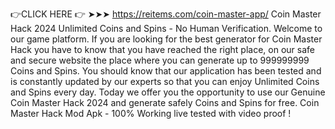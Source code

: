 👉CLICK HERE 👉 ➤➤➤ https://reitems.com/coin-master-app/
Coin Master Hack 2024 Unlimited Coins and Spins - No Human Verification. Welcome to our game platform. If you are looking for the best generator for Coin Master Hack you have to know that you have reached the right place, on our safe and secure website the place where you can generate up to 999999999 Coins and Spins. You should know that our application has been tested and is constantly updated by our experts so that you can enjoy Unlimited Coins and Spins every day. Today we offer you the opportunity to use our Genuine Coin Master Hack 2024 and generate safely Coins and Spins for free. Coin Master Hack Mod Apk - 100% Working live tested with video proof !
